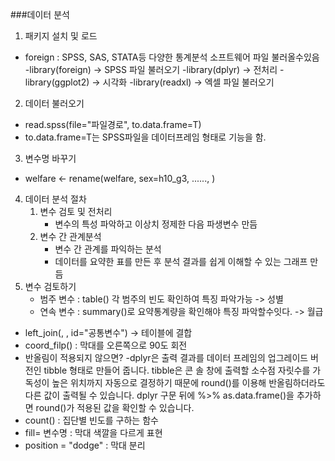 ###데이터 분석
1. 패키지 설치 및 로드
- foreign : SPSS, SAS, STATA등 다양한 통계분석 소프트웨어 파일 불러올수있음
-library(foreign)             -> SPSS 파일 불러오기 
-library(dplyr)               -> 전처리 
-library(ggplot2)             -> 시각화 
-library(readxl)              -> 엑셀 파일 불러오기

2. 데이터 불러오기
- read.spss(file="파일경로", to.data.frame=T)
- to.data.frame=T는 SPSS파일을 데이터프레임 형태로 기능을 함.

3. 변수명 바꾸기
- welfare <- rename(welfare, sex=h10_g3, ......, )

4. 데이터 분석 절차
	1) 변수 검토 및 전처리
		- 변수의 특성 파악하고 이상치 정제한 다음 파생변수 만듬
	2) 변수 간 관계분석
		- 변수 간 관계를 파익하는 분석 
		- 데이터를 요약한 표를 만든 후 분석 결과를 쉽게 이해할 수 있는 그래프 만듬
5. 변수 검토하기
	- 범주 변수 :  table() 각 범주의 빈도 확인하여 특징 파악가능 -> 성별
	- 연속 변수 : summary()로 요약통계량을 확인해야 특징 파악할수잇다. -> 월급
* left_join(, , id="공통변수") -> 테이블에 결합
* coord_filp() : 막대를 오른쪽으로 90도 회전
* 반올림이 적용되지 않으면?
-dplyr은 출력 결과를 데이터 프레임의 업그레이드 버전인 tibble 형태로 만들어 줍니다. tibble은 콘 솔 창에 출력할 소수점 자릿수를 가독성이 높은 위치까지 자동으로 결정하기 때문에 round()를 이용해 반올림하더라도 다른 값이 출력될 수 있습니다. dplyr 구문 뒤에 %>% as.data.frame()을 추가하면 round()가 적용된 값을 확인할 수 있습니다.
* count() : 집단별 빈도를 구하는 함수
* fill= 변수명 : 막대 색깔을 다르게 표현
* position = "dodge" : 막대 분리
